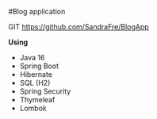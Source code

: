 #Blog application

GIT
https://github.com/SandraFre/BlogApp

**Using**
* Java 16
* Spring Boot
* Hibernate
* SQL (H2)
* Spring Security
* Thymeleaf
* Lombok



